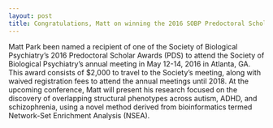 ```yaml
---
layout: post
title: Congratulations, Matt on winning the 2016 SOBP Predoctoral Scholars Award!
---
```

Matt Park been named a recipient of one of the Society of Biological Psychiatry’s 2016 Predoctoral Scholar Awards (PDS) to attend the Society of Biological Psychiatry’s annual meeting in May 12-14, 2016 in Atlanta, GA. This award consists of $2,000 to travel to the Society’s meeting, along with waived registration fees to attend the annual meetings until 2018.  At the upcoming conference, Matt will present his research focused on the discovery of overlapping structural phenotypes across autism, ADHD, and schizophrenia, using a novel method derived from bioinformatics termed Network-Set Enrichment Analysis (NSEA).
